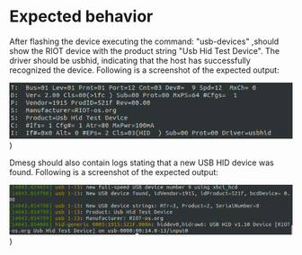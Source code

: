 Expected behavior
===============

After flashing the device executing the command: "usb-devices" ,should show the
RIOT device with the product string "Usb Hid Test Device". The driver should
be usbhid, indicating that the host has successfully recognized the device.
Following is a screenshot of the expected output:

![Alt text](usb-devices.png?raw=true))

Dmesg should also contain logs stating that a new USB HID device was found.
Following is a screenshot of the expected output:

![Alt text](dmesg.png?raw=true))
